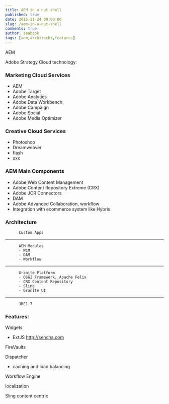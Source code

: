 ```yaml
---
title: AEM in a nut shell
published: true
date: 2015-11-24 00:00:00
slug: /aem-in-a-nut-shell
comments: true
author: seabook
tags: [aem,architecht,features]
---
```


AEM

Adobe Strategy Cloud technology:

### Marketing Cloud Services
 - AEM
 - Adobe Target
 - Adobe Analytics
 - Adobe Data Workbench
 - Adobe Campaign
 - Adobe Social
 - Adobe Media Optimizer


### Creative Cloud Services
 - Photoshop
 - Dreamweaver
 - flash
 - xxx

### AEM Main Components
 - Adobe Web Content Management
 - Adobe Content Repository Extreme (CRX)
 - Adobe JCR Connectors
 - DAM
 - Adobe Advanced Collaboration, workflow
 - Integration with ecommerce system like Hybris

### Architecture

          Custom Apps
-----------------------------------
          AEM Modules
          - WCM
          - DAM
          - Workflow
-----------------------------------
          Granite Platform
          - OSGI Framework, Apache Felix
          - CRX Content Repository
          - Sling
          - Granite UI
-----------------------------------
          JRE1.7

### Features:

Widgets
 - ExtJS http://sencha.com

FireVaults

Dispatcher
 - caching and load balancing

Workflow Engine

localization

Sling content centric




